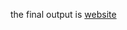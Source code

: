 the final output is [website](https://ayushg20.github.io/HTML-CSS-and-Javascript-for-Web-Developers-/)
